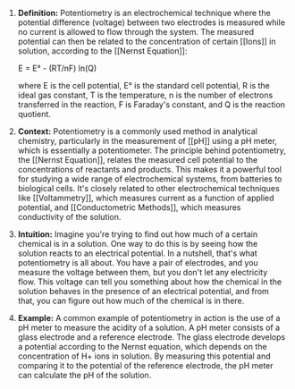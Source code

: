 
1. **Definition:** Potentiometry is an electrochemical technique where the potential difference (voltage) between two electrodes is measured while no current is allowed to flow through the system. The measured potential can then be related to the concentration of certain [[Ions]] in solution, according to the [[Nernst Equation]]:

    E = E° - (RT/nF) ln(Q)

    where E is the cell potential, E° is the standard cell potential, R is the ideal gas constant, T is the temperature, n is the number of electrons transferred in the reaction, F is Faraday's constant, and Q is the reaction quotient.

2. **Context:** Potentiometry is a commonly used method in analytical chemistry, particularly in the measurement of [[pH]] using a pH meter, which is essentially a potentiometer. The principle behind potentiometry, the [[Nernst Equation]], relates the measured cell potential to the concentrations of reactants and products. This makes it a powerful tool for studying a wide range of electrochemical systems, from batteries to biological cells. It's closely related to other electrochemical techniques like [[Voltammetry]], which measures current as a function of applied potential, and [[Conductometric Methods]], which measures conductivity of the solution.

3. **Intuition:** Imagine you're trying to find out how much of a certain chemical is in a solution. One way to do this is by seeing how the solution reacts to an electrical potential. In a nutshell, that's what potentiometry is all about. You have a pair of electrodes, and you measure the voltage between them, but you don't let any electricity flow. This voltage can tell you something about how the chemical in the solution behaves in the presence of an electrical potential, and from that, you can figure out how much of the chemical is in there.

4. **Example:** A common example of potentiometry in action is the use of a pH meter to measure the acidity of a solution. A pH meter consists of a glass electrode and a reference electrode. The glass electrode develops a potential according to the Nernst equation, which depends on the concentration of H+ ions in solution. By measuring this potential and comparing it to the potential of the reference electrode, the pH meter can calculate the pH of the solution.